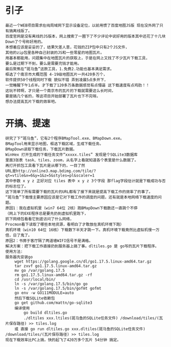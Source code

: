 # 引子
    最近一个WEB项目需求在纯局域网下显示设备定位，以前用惯了百度地图JS版 现在没外网了只有搞离线版了。
    百度官网是没有离线的JS版本，网上搜索了一圈下了不少评论中说好用的版本其中还花了十几块
    Down了个号称好用的。 
    本想着应该是妥妥的了，结果欠差人意，花钱的ZIP包中只有2个JS文件，
    其他的zip包里各种自己封装的JS和一些零星的地图瓦片。
    用基本都能用，问题集中在地图瓦片的获取上，于是在网上又找了不少瓦片下载工具，
    要么是过期下不到，要么是需要充钱才能用。
    最后聚焦在“斑马鱼”这款工具，1.免费2.功能也基本满足需求。 
    框选了个南京市大概范围 4-19级地图瓦片一共420多万个，
    软件提供50个线程同时下载 貌似不错 弄到凌晨5点多开下，
    一觉睡醒下午1点半。才下载了120多万条数据感觉有点懵逼 这下载速度有点鸡肋！！
    这玩不转啊，才只是一个南京市的瓦片的下载就需要这么长时间，
    要是搞几个省的，等这项目开始部署了瓦片也下不完呀。
    想办法提高瓦片下载的效率吧。 
# 开搞、提速
    研究了下“斑马鱼”，它有2个程序BMapTool.exe、BMapDown.exe。
    BMapTool用来显示地图，框选下载区域，生成下载任务。
    BMapDown读取下载任务，下载瓦片数据。
    WinHex 打开生成的下载任务文件“xxxxx.tiles” 发现是个SQLite3数据库 
    里面3张表 task、tiles、zoom，从名字上看就知道各个表里是什么数据了。 
    再打开抓包工具看下瓦片是从哪下的，一目了然  
    URL是http://online3.map.bdimg.com/tile/?qt=vtile&x=6&y=1&z=5&styles=pl&scaler=1 
    其中参数 x y z 正好对应 tiles 表中 x y z 3个字段 那flag字段估计就是下载成功与否的标志位了。
    这下简单了所有需要下载的瓦片的URL都有了接下来就是提高下载工作的效率了的事了。
    “斑马鱼”下载慢主要原因应该是它对下载工作的调度的问题，还有就是本地网络下载速度的问题。
    原因1：我在虚拟机里（win7 64位 2核）跑BMapDown下载数还一直跳个不停
    （网上下的EXE程序总是要先扔到虚拟机里跑下，
    抓下网络包看看它到底访问了什么网络，
    Procmon看下读取了哪些本地资源，看明白了才敢放在真机环境下跑）
    真机环境（win10 64位 16核）下载数下半天才跳一下。真机环境下载竟然比虚拟机慢一万倍，日了鬼了。
    原因2：书房于客厅隔了两道墙WIFI信号不是满格。
    解决方案：把下载工作直接扔到服务器上搞了事。dltiles.go 是 go写的瓦片下载程序。
    使用方法: 
    服务器先安装go
        wget https://golang.google.cn/dl/go1.17.5.linux-amd64.tar.gz
        tar zxvf go1.17.5.linux-amd64.tar.gz
        mv go /var/golang.17.5
        rm go1.17.5.linux-amd64.tar.gz -rf
        cd /usr/local/bin/
        ln -s /var/golang.17.5/bin/go go
        ln -s /var/golang.17.5/bin/gofmt gofmt
        go env -w GO111MODULE=auto
        然后下载SQLite依赖包
        go get github.com/mattn/go-sqlite3
        编译使用
            go build dltiles.go
            ./dltiles xxx.ltiles(斑马鱼的SQLite任务文件) /download/tiles/(瓦片保存路径) >> tiles.log
        或 直接 go run dltiles.go xxx.dltiles(斑马鱼的SQLite任务文件) /download/tiles/(瓦片保存路径) >> tiles.log
    现在下载效率比PC上搞，快的起飞了420万多个瓦片 54分钟 搞定。
